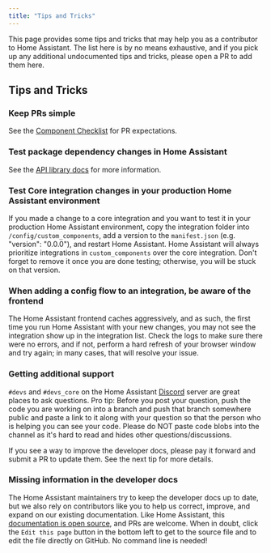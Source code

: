 ```yaml
---
title: "Tips and Tricks"
---
```


This page provides some tips and tricks that may help you as a contributor to Home Assistant. The list here is by no means exhaustive, and if you pick up any additional undocumented tips and tricks, please open a PR to add them here.

## Tips and Tricks

### Keep PRs simple

See the [Component Checklist](creating_component_code_review#5-make-your-pull-request-as-small-as-possible) for PR expectations.

### Test package dependency changes in Home Assistant

See the [API library docs](api_lib_index#trying-your-library-inside-home-assistant) for more information.

### Test Core integration changes in your production Home Assistant environment

If you made a change to a core integration and you want to test it in your production Home Assistant environment, copy the integration folder into `/config/custom_components`, add a version to the `manifest.json` (e.g. "version": "0.0.0"), and restart Home Assistant. Home Assistant will always prioritize integrations in `custom_components` over the core integration. Don't forget to remove it once you are done testing; otherwise, you will be stuck on that version.

### When adding a config flow to an integration, be aware of the frontend

The Home Assistant frontend caches aggressively, and as such, the first time you run Home Assistant with your new changes, you may not see the integration show up in the integration list. Check the logs to make sure there were no errors, and if not, perform a hard refresh of your browser window and try again; in many cases, that will resolve your issue.

### Getting additional support

`#devs` and `#devs_core` on the Home Assistant [Discord](https://www.home-assistant.io/join-chat/) server are great places to ask questions. Pro tip: Before you post your question, push the code you are working on into a branch and push that branch somewhere public and paste a link to it along with your question so that the person who is helping you can see your code. Please do NOT paste code blobs into the channel as it's hard to read and hides other questions/discussions.

If you see a way to improve the developer docs, please pay it forward and submit a PR to update them. See the next tip for more details.

### Missing information in the developer docs

The Home Assistant maintainers try to keep the developer docs up to date, but we also rely on contributors like you to help us correct, improve, and expand on our existing documentation. Like Home Assistant, this [documentation is open source](https://github.com/home-assistant/developers.home-assistant), and PRs are welcome. When in doubt, click the `Edit this page` button in the bottom left to get to the source file and to edit the file directly on GitHub. No command line is needed!
